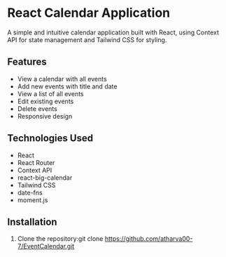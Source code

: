 # React Calendar Application

A simple and intuitive calendar application built with React, using Context API for state management and Tailwind CSS for styling.

## Features

- View a calendar with all events
- Add new events with title and date
- View a list of all events
- Edit existing events
- Delete events
- Responsive design

## Technologies Used

- React
- React Router
- Context API
- react-big-calendar
- Tailwind CSS
- date-fns
- moment.js

## Installation

1. Clone the repository:git clone https://github.com/atharva00-7/EventCalendar.git
